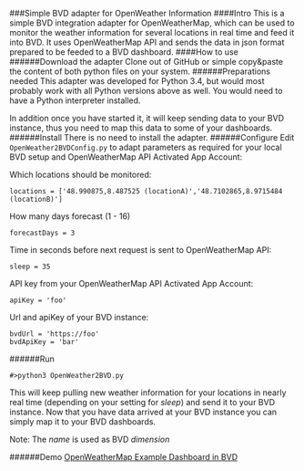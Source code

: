 ###Simple BVD adapter for OpenWeather Information
####Intro
This is a simple BVD integration adapter for OpenWeatherMap, which can be used to monitor the weather information for several locations in real time and feed it into BVD.
It uses OpenWeatherMap API and sends the data in json format prepared to be feeded to a BVD dashboard.
####How to use
######Download the adapter
Clone out of GitHub or simple copy&paste the content of both python files on your system.
######Preparations needed
This adapter was developed for Python 3.4, but would most probably work with all Python versions above as well.
You would need to have a Python interpreter installed.

In addition once you have started it, it will keep sending data to your BVD instance, thus you need to map this data to some of your dashboards.
######Install
There is no need to install the adapter.
######Configure
Edit `OpenWeather2BVDConfig.py` to adapt parameters as required for your local BVD setup and OpenWeatherMap API Activated App Account:

Which locations should be monitored:
```
locations = ['48.990875,8.487525 (locationA)','48.7102865,8.9715484 (locationB)']
```
How many days forecast (1 - 16)
```
forecastDays = 3
```
Time in seconds before next request is sent to OpenWeatherMap API:
```
sleep = 35
```
API key from your OpenWeatherMap API Activated App Account:
```
apiKey = 'foo'
```
Url and apiKey of your BVD instance:
```
bvdUrl = 'https://foo'
bvdApiKey = 'bar'
```

######Run
```
#>python3 OpenWeather2BVD.py
```
This will keep pulling new weather information for your locations in nearly real time (depending on your setting for *sleep*) and send it to your BVD instance.
Now that you have data arrived at your BVD instance you can simply map it to your BVD dashboards.

Note: The *name* is used as BVD *dimension*

######Demo
[OpenWeatherMap Example Dashboard in BVD](openWeatherBVD.png "open weather map")
